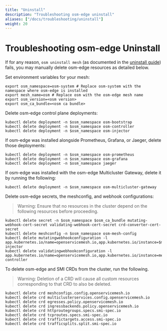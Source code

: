 ```yaml
---
title: "Uninstall"
description: "Troubleshooting osm-edge uninstall"
aliases: ["/docs/troubleshooting/uninstall"]
weight: 20
---
```


# Troubleshooting osm-edge Uninstall

If for any reason, `osm uninstall mesh` (as documented in the [uninstall guide](/docs/guides/operating/uninstall/)) fails, you may manually delete osm-edge resources as detailed below.

Set environment variables for your mesh:
```console
export osm_namespace=osm-system # Replace osm-system with the namespace where osm-edge is installed
export mesh_name=osm # Replace osm with the osm-edge mesh name
export osm_version=<osm version>
export osm_ca_bundle=<osm ca bundle>
```

Delete osm-edge control plane deployments:
```console
kubectl delete deployment -n $osm_namespace osm-bootstrap
kubectl delete deployment -n $osm_namespace osm-controller
kubectl delete deployment -n $osm_namespace osm-injector
```

If osm-edge was installed alongside Prometheus, Grafana, or Jaeger, delete those deployments:
```console
kubectl delete deployment -n $osm_namespace osm-prometheus
kubectl delete deployment -n $osm_namespace osm-grafana
kubectl delete deployment -n $osm_namespace jaeger
```

If osm-edge was installed with the osm-edge Multicluster Gateway, delete it by running the following:
```console
kubectl delete deployment -n $osm_namespace osm-multicluster-gateway
```

Delete osm-edge secrets, the meshconfig, and webhook configurations:
> Warning: Ensure that no resources in the cluster depend on the following resources before proceeding.
```console
kubectl delete secret -n $osm_namespace $osm_ca_bundle mutating-webhook-cert-secret validating-webhook-cert-secret crd-converter-cert-secret
kubectl delete meshconfig -n $osm_namespace osm-mesh-config
kubectl delete mutatingwebhookconfiguration -l app.kubernetes.io/name=openservicemesh.io,app.kubernetes.io/instance=$mesh_name,app.kubernetes.io/version=$osm_version,app=osm-injector
kubectl delete validatingwebhookconfiguration -l app.kubernetes.io/name=openservicemesh.io,app.kubernetes.io/instance=mesh_name,app.kubernetes.io/version=$osm_version,app=osm-controller
```

To delete osm-edge and SMI CRDs from the cluster, run the following.
> Warning: Deletion of a CRD will cause all custom resources corresponding to that CRD to also be deleted.
```console
kubectl delete crd meshconfigs.config.openservicemesh.io
kubectl delete crd multiclusterservices.config.openservicemesh.io
kubectl delete crd egresses.policy.openservicemesh.io
kubectl delete crd ingressbackends.policy.openservicemesh.io
kubectl delete crd httproutegroups.specs.smi-spec.io
kubectl delete crd tcproutes.specs.smi-spec.io
kubectl delete crd traffictargets.access.smi-spec.io
kubectl delete crd trafficsplits.split.smi-spec.io
```
